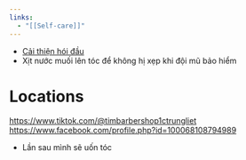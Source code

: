 ```yaml
---
links:
  - "[[Self-care]]"
---
```

- [Cải thiện hói đầu](https://www.tiktok.com/@timbarbershop1ctrungliet/video/7298263992609377544)
- Xịt nước muối lên tóc để không hị xẹp khi đội mũ bảo hiểm

# Locations

https://www.tiktok.com/@timbarbershop1ctrungliet
https://www.facebook.com/profile.php?id=100068108794989

- Lần sau mình sẽ uốn tóc
